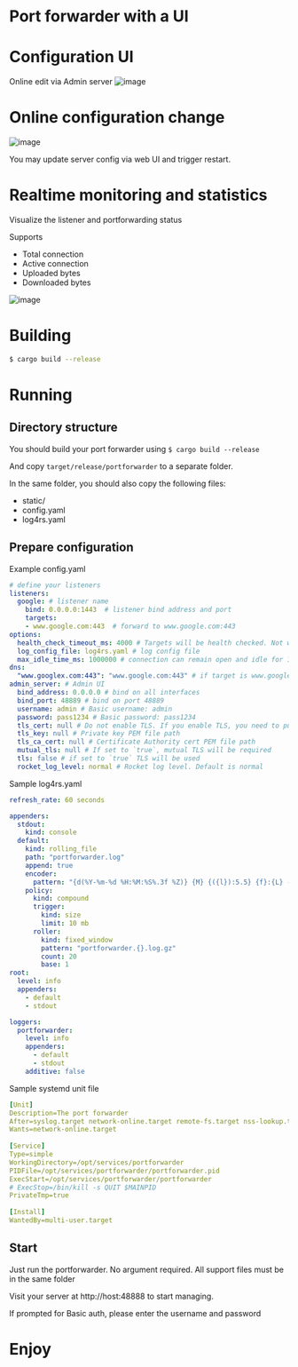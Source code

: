 # Port forwarder with a UI

# Configuration UI
Online edit via Admin server
![image](https://github.com/wushilin/portforwarder_rs/assets/7019828/71317719-e2ef-4d91-984a-e6dab3b18851)

# Online configuration change
![image](https://github.com/wushilin/portforwarder_rs/assets/7019828/ba2efaaa-3bef-4648-95a4-74b61d469473)

You may update server config via web UI and trigger restart.

# Realtime monitoring and statistics

Visualize the listener and portforwarding status

Supports

- Total connection
- Active connection
- Uploaded bytes
- Downloaded bytes

![image](https://github.com/wushilin/portforwarder_rs/assets/7019828/7ce3a32c-8a6b-42a1-8ff2-ed3b4c2f969a)

# Building

```bash
$ cargo build --release
```

# Running
## Directory structure

You should build your port forwarder using `$ cargo build --release`

And copy `target/release/portforwarder` to a separate folder.

In the same folder, you should also copy the following files:

- static/
- config.yaml
- log4rs.yaml


## Prepare configuration

Example config.yaml
```yaml
# define your listeners
listeners:
  google: # listener name
    bind: 0.0.0.0:1443  # listener bind address and port
    targets:
    - www.google.com:443  # forward to www.google.com:443
options:
  health_check_timeout_ms: 4000 # Targets will be health checked. Not working hosts will be removed from targets temporarily, unless they come online again
  log_config_file: log4rs.yaml # log config file
  max_idle_time_ms: 1000000 # connection can remain open and idle for 1000 seconds (no data transferred means idling)
dns:
  "www.googlex.com:443": "www.google.com:443" # if target is www.googlex.com:443, we will redirect to connect to www.google.com:443 instead
admin_server: # Admin UI
  bind_address: 0.0.0.0 # bind on all interfaces 
  bind_port: 48889 # bind on port 48889
  username: admin # Basic username: admin
  password: pass1234 # Basic password: pass1234
  tls_cert: null # Do not enable TLS. If you enable TLS, you need to put your PEM path here
  tls_key: null # Private key PEM file path
  tls_ca_cert: null # Certificate Authority cert PEM file path
  mutual_tls: null # If set to `true`, mutual TLS will be required
  tls: false # if set to `true` TLS will be used
  rocket_log_level: normal # Rocket log level. Default is normal
```

Sample log4rs.yaml
```yaml
refresh_rate: 60 seconds

appenders:
  stdout:
    kind: console
  default:
    kind: rolling_file
    path: "portforwarder.log"
    append: true
    encoder:
      pattern: "{d(%Y-%m-%d %H:%M:%S%.3f %Z)} {M} {({l}):5.5} {f}:{L} - {m}{n}"
    policy:
      kind: compound
      trigger:
        kind: size
        limit: 10 mb
      roller:
        kind: fixed_window
        pattern: "portforwarder.{}.log.gz"
        count: 20
        base: 1
root:
  level: info
  appenders:
    - default
    - stdout

loggers:
  portforwarder:
    level: info
    appenders:
      - default
      - stdout
    additive: false
```

Sample systemd unit file
```yaml
[Unit]
Description=The port forwarder
After=syslog.target network-online.target remote-fs.target nss-lookup.target
Wants=network-online.target
        
[Service]
Type=simple
WorkingDirectory=/opt/services/portforwarder
PIDFile=/opt/services/portforwarder/portforwarder.pid
ExecStart=/opt/services/portforwarder/portforwarder
# ExecStop=/bin/kill -s QUIT $MAINPID
PrivateTmp=true
        
[Install]
WantedBy=multi-user.target
```

## Start

Just run the portforwarder. No argument required. All support files must be in the same folder

Visit your server at http://host:48888 to start managing.

If prompted for Basic auth, please enter the username and password

# Enjoy


